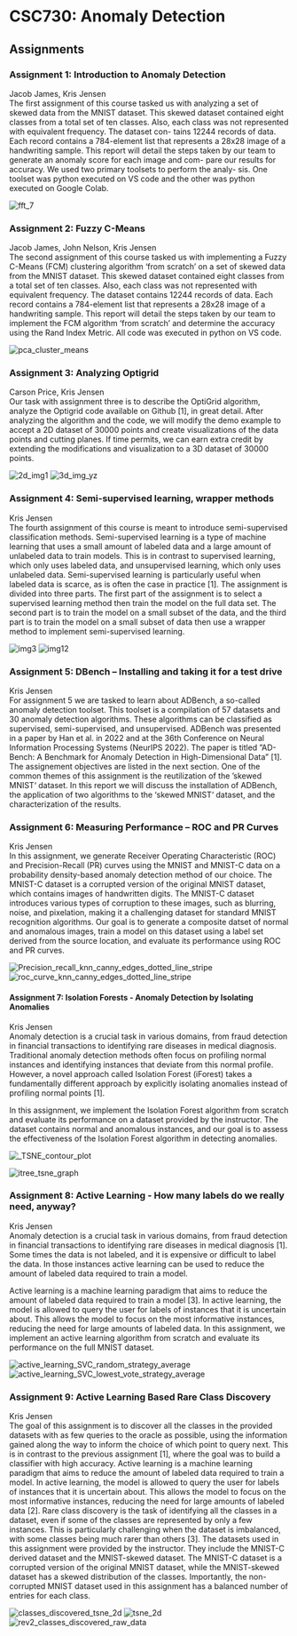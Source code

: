# CSC730: Anomaly Detection
## Assignments

### Assignment 1: Introduction to Anomaly Detection
Jacob James, Kris Jensen  
The first assignment of this course tasked us with analyzing a set of skewed data from the MNIST dataset.
This skewed dataset contained eight classes from a
total set of ten classes. Also, each class was not represented with equivalent frequency. The dataset con-
tains 12244 records of data. Each record contains a
784-element list that represents a 28x28 image of a
handwriting sample.
This report will detail the steps taken by our team
to generate an anomaly score for each image and com-
pare our results for accuracy.
We used two primary toolsets to perform the analy-
sis. One toolset was python executed on VS code and
the other was python executed on Google Colab.

![fft_7](https://github.com/krisrjensen/csc730/assets/7505620/8da2c6c5-cc68-4d31-ad84-82395e924c41)

### Assignment 2: Fuzzy C-Means
Jacob James, John Nelson, Kris Jensen  
The second assignment of this course tasked us with
implementing a Fuzzy C-Means (FCM) clustering algorithm ‘from scratch’ on a set of skewed data from
the MNIST dataset. This skewed dataset contained
eight classes from a total set of ten classes. Also, each
class was not represented with equivalent frequency.
The dataset contains 12244 records of data.
Each
record contains a 784-element list that represents a
28x28 image of a handwriting sample.
This report will detail the steps taken by our team
to implement the FCM algorithm ‘from scratch’ and
determine the accuracy using the Rand Index Metric.
All code was executed in python on VS code.

![pca_cluster_means](https://github.com/krisrjensen/csc730/assets/7505620/fecaadc7-338b-41df-9b2c-96179a2256f8)

### Assignment 3: Analyzing Optigrid
Carson Price, Kris Jensen  
Our task with assignment three is to describe the
OptiGrid algorithm, analyze the Optigrid code available on Github [1], in great detail. After analyzing
the algorithm and the code, we will modify the demo
example to accept a 2D dataset of 30000 points and
create visualizations of the data points and cutting
planes. If time permits, we can earn extra credit by
extending the modifications and visualization to a 3D
dataset of 30000 points.



![2d_img1](https://github.com/krisrjensen/csc730/assets/7505620/6d31cd86-94aa-4585-8b9a-fed670508366)
![3d_img_yz](https://github.com/krisrjensen/csc730/assets/7505620/b3324f36-71e4-4588-9aa2-21aaed3408c6)

### Assignment 4: Semi-supervised learning, wrapper methods
Kris Jensen  
The fourth assignment of this course is meant
to introduce semi-supervised classification methods.
Semi-supervised learning is a type of machine learning that uses a small amount of labeled data and a
large amount of unlabeled data to train models. This
is in contrast to supervised learning, which only uses
labeled data, and unsupervised learning, which only
uses unlabeled data. Semi-supervised learning is particularly useful when labeled data is scarce, as is often
the case in practice [1].
The assignment is divided into three parts. The
first part of the assignment is to select a supervised
learning method then train the model on the full data
set. The second part is to train the model on a small
subset of the data, and the third part is to train the
model on a small subset of data then use a wrapper
method to implement semi-supervised learning.


![img3](https://github.com/krisrjensen/csc730/assets/7505620/70e2bcca-f87b-4b79-8525-fb5f6db4ec12)
![img12](https://github.com/krisrjensen/csc730/assets/7505620/558e846b-31fb-477e-9c36-34993d6720e6)

### Assignment 5: DBench – Installing and taking it for a test drive
Kris Jensen  
For assignment 5 we are tasked to learn about ADBench, a
so-called anomaly detection toolset. This toolset is a compilation of 57 datasets and 30 anomaly detection algorithms. These
algorithms can be classified as supervised, semi-supervised,
and unsupervised. ADBench was presented in a paper by
Han et al. in 2022 and at the 36th Conference on Neural
Information Processing Systems (NeurIPS 2022). The paper
is titled ”AD-Bench: A Benchmark for Anomaly Detection in
High-Dimensional Data” [1].
The assignement objectives are listed in the next section.
One of the common themes of this assignment is the reutilization of the ’skewed MNIST‘ dataset. In this report
we will discuss the installation of ADBench, the application
of two algorithms to the ‘skewed MNIST‘ dataset, and the
characterization of the results.


### Assignment 6: Measuring Performance – ROC and PR Curves
Kris Jensen  
In this assignment, we generate Receiver Operating Characteristic (ROC) and Precision-Recall (PR) curves using the
MNIST and MNIST-C data on a probability density-based
anomaly detection method of our choice. The MNIST-C
dataset is a corrupted version of the original MNIST dataset,
which contains images of handwritten digits. The MNIST-C
dataset introduces various types of corruption to these images,
such as blurring, noise, and pixelation, making it a challenging
dataset for standard MNIST recognition algorithms. Our goal
is to generate a composite datset of normal and anomalous
images, train a model on this dataset using a label set derived
from the source location, and evaluate its performance using
ROC and PR curves.

![Precision_recall_knn_canny_edges_dotted_line_stripe](https://github.com/krisrjensen/csc730/assets/7505620/c46fee3f-3ca8-423c-ab52-a2b73b976c09)
![roc_curve_knn_canny_edges_dotted_line_stripe](https://github.com/krisrjensen/csc730/assets/7505620/92f2ef40-aae9-4911-af8e-2a21c6ed4ca5)

#### Assignment 7: Isolation Forests - Anomaly Detection by Isolating Anomalies
Kris Jensen  
Anomaly detection is a crucial task in various domains,
from fraud detection in financial transactions to identifying
rare diseases in medical diagnosis. Traditional anomaly detection methods often focus on profiling normal instances and
identifying instances that deviate from this normal profile.
However, a novel approach called Isolation Forest (iForest)
takes a fundamentally different approach by explicitly isolating
anomalies instead of profiling normal points [1].  

In this assignment, we implement the Isolation Forest algorithm from scratch and evaluate its performance on a dataset
provided by the instructor. The dataset contains normal and
anomalous instances, and our goal is to assess the effectiveness
of the Isolation Forest algorithm in detecting anomalies.

![_TSNE_contour_plot](https://github.com/krisrjensen/csc730/assets/7505620/de56caa4-1ce6-4fff-a44e-c28778dac421)


![itree_tsne_graph](https://github.com/krisrjensen/csc730/assets/7505620/d6f9764d-8cf5-432b-8adf-9a491c0c8fc3)


### Assignment 8: Active Learning - How many labels do we really need, anyway?
Kris Jensen  
Anomaly detection is a crucial task in various domains,
from fraud detection in financial transactions to identifying
rare diseases in medical diagnosis [1]. Some times the data is
not labeled, and it is expensive or difficult to label the data.
In those instances active learning can be used to reduce the
amount of labeled data required to train a model.  

Active learning is a machine learning paradigm that aims to
reduce the amount of labeled data required to train a model [3].
In active learning, the model is allowed to query the user for
labels of instances that it is uncertain about. This allows the
model to focus on the most informative instances, reducing
the need for large amounts of labeled data. In this assignment,
we implement an active learning algorithm from scratch and
evaluate its performance on the full MNIST dataset.

![active_learning_SVC_random_strategy_average](https://github.com/krisrjensen/csc730/assets/7505620/195b22ad-3641-4e5d-ba92-40bae8441f82)
![active_learning_SVC_lowest_vote_strategy_average](https://github.com/krisrjensen/csc730/assets/7505620/e8ae7e3d-e7d8-4cd7-b7e3-ba4c1cf9e059)

### Assignment 9: Active Learning Based Rare Class Discovery
Kris Jensen  
The goal of this assignment is to discover all the classes
in the provided datasets with as few queries to the oracle as
possible, using the information gained along the way to inform
the choice of which point to query next. This is in contrast
to the previous assignment [1], where the goal was to build a
classifier with high accuracy.
Active learning is a machine learning paradigm that aims to
reduce the amount of labeled data required to train a model.
In active learning, the model is allowed to query the user for
labels of instances that it is uncertain about. This allows the
model to focus on the most informative instances, reducing
the need for large amounts of labeled data [2].
Rare class discovery is the task of identifying all the classes
in a dataset, even if some of the classes are represented by
only a few instances. This is particularly challenging when
the dataset is imbalanced, with some classes being much rarer
than others [3].
The datasets used in this assignment were provided by
the instructor. They include the MNIST-C derived dataset
and the MNIST-skewed dataset. The MNIST-C dataset is
a corrupted version of the original MNIST dataset, while
the MNIST-skewed dataset has a skewed distribution of the
classes. Importantly, the non-corrupted MNIST dataset used
in this assignment has a balanced number of entries for each
class.

![classes_discovered_tsne_2d](https://github.com/krisrjensen/csc730/assets/7505620/c6e98468-5a83-440e-b61e-3865074f9622)
![tsne_2d](https://github.com/krisrjensen/csc730/assets/7505620/6ff7d734-0cfc-4f35-afa4-045b14b4dee3)
![rev2_classes_discovered_raw_data](https://github.com/krisrjensen/csc730/assets/7505620/82a9978e-0d83-4f86-8a8c-b1d8476d539b)



